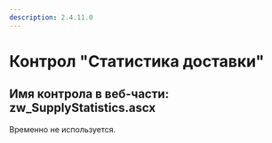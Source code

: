 ```yaml
---
description: 2.4.11.0
---
```


# Контрол "Статистика доставки"

## Имя контрола в веб-части: zw\_SupplyStatistics.ascx

Временно не используется.

